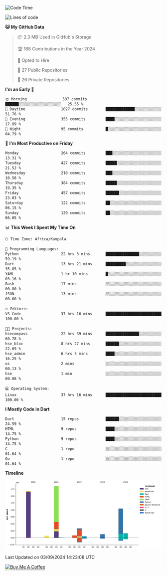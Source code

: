 <!--START_SECTION:waka-->
![Code Time](http://img.shields.io/badge/Code%20Time-902%20hrs-blue)

![Lines of code](https://img.shields.io/badge/From%20Hello%20World%20I%27ve%20Written-5.4%20million%20lines%20of%20code-blue)

**🐱 My GitHub Data** 

> 📦 2.3 MB Used in GitHub's Storage 
 > 
> 🏆 168 Contributions in the Year 2024
 > 
> 💼 Opted to Hire
 > 
> 📜 27 Public Repositories 
 > 
> 🔑 26 Private Repositories 
 > 
**I'm an Early 🐤** 

```text
🌞 Morning                507 commits         ██████░░░░░░░░░░░░░░░░░░░   25.55 % 
🌆 Daytime                1027 commits        █████████████░░░░░░░░░░░░   51.76 % 
🌃 Evening                355 commits         ████░░░░░░░░░░░░░░░░░░░░░   17.89 % 
🌙 Night                  95 commits          █░░░░░░░░░░░░░░░░░░░░░░░░   04.79 % 
```
📅 **I'm Most Productive on Friday** 

```text
Monday                   264 commits         ███░░░░░░░░░░░░░░░░░░░░░░   13.31 % 
Tuesday                  427 commits         █████░░░░░░░░░░░░░░░░░░░░   21.52 % 
Wednesday                210 commits         ███░░░░░░░░░░░░░░░░░░░░░░   10.58 % 
Thursday                 384 commits         █████░░░░░░░░░░░░░░░░░░░░   19.35 % 
Friday                   457 commits         ██████░░░░░░░░░░░░░░░░░░░   23.03 % 
Saturday                 122 commits         ██░░░░░░░░░░░░░░░░░░░░░░░   06.15 % 
Sunday                   120 commits         ██░░░░░░░░░░░░░░░░░░░░░░░   06.05 % 
```


📊 **This Week I Spent My Time On** 

```text
🕑︎ Time Zone: Africa/Kampala

💬 Programming Languages: 
Python                   22 hrs 3 mins       ███████████████░░░░░░░░░░   59.19 % 
Dart                     13 hrs 21 mins      █████████░░░░░░░░░░░░░░░░   35.85 % 
YAML                     1 hr 10 mins        █░░░░░░░░░░░░░░░░░░░░░░░░   03.16 % 
Bash                     17 mins             ░░░░░░░░░░░░░░░░░░░░░░░░░   00.80 % 
JSON                     13 mins             ░░░░░░░░░░░░░░░░░░░░░░░░░   00.60 % 

🔥 Editors: 
VS Code                  37 hrs 16 mins      █████████████████████████   100.00 % 

🐱‍💻 Projects: 
hsecompass               22 hrs 39 mins      ███████████████░░░░░░░░░░   60.78 % 
hse_bloc                 8 hrs 27 mins       ██████░░░░░░░░░░░░░░░░░░░   22.69 % 
hse_admin                6 hrs 3 mins        ████░░░░░░░░░░░░░░░░░░░░░   16.25 % 
os                       2 mins              ░░░░░░░░░░░░░░░░░░░░░░░░░   00.13 % 
hse                      1 min               ░░░░░░░░░░░░░░░░░░░░░░░░░   00.08 % 

💻 Operating System: 
Linux                    37 hrs 16 mins      █████████████████████████   100.00 % 
```

**I Mostly Code in Dart** 

```text
Dart                     15 repos            ██████░░░░░░░░░░░░░░░░░░░   24.59 % 
HTML                     9 repos             ████░░░░░░░░░░░░░░░░░░░░░   14.75 % 
Python                   9 repos             ████░░░░░░░░░░░░░░░░░░░░░   14.75 % 
C                        1 repo              ░░░░░░░░░░░░░░░░░░░░░░░░░   01.64 % 
Go                       1 repo              ░░░░░░░░░░░░░░░░░░░░░░░░░   01.64 % 
```



**Timeline**

![Lines of Code chart](https://raw.githubusercontent.com/drexhacker/drexhacker/main/assets/bar_graph.png)


 Last Updated on 03/09/2024 14:23:08 UTC
<!--END_SECTION:waka-->

<a href="https://www.buymeacoffee.com/drexsoftorg" target="_blank"><img src="https://www.buymeacoffee.com/assets/img/custom_images/orange_img.png" alt="Buy Me A Coffee" style="height: 41px !important;width: 174px !important;box-shadow: 0px 3px 2px 0px rgba(190, 190, 190, 0.5) !important;-webkit-box-shadow: 0px 3px 2px 0px rgba(190, 190, 190, 0.5) !important;" ></a>


<!---
drexhacker/drexhacker is a ✨ special ✨ repository because its `README.md` (this file) appears on your GitHub profile.
You can click the Preview link to take a look at your changes.
--->
